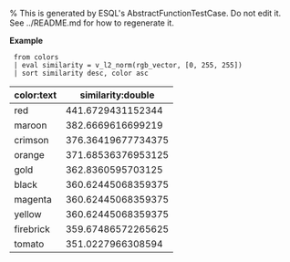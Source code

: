 % This is generated by ESQL's AbstractFunctionTestCase. Do not edit it. See ../README.md for how to regenerate it.

**Example**

```esql
 from colors
 | eval similarity = v_l2_norm(rgb_vector, [0, 255, 255])
 | sort similarity desc, color asc
```

| color:text | similarity:double |
| --- | --- |
| red | 441.6729431152344 |
| maroon | 382.6669616699219 |
| crimson | 376.36419677734375 |
| orange | 371.68536376953125 |
| gold | 362.8360595703125 |
| black | 360.62445068359375 |
| magenta | 360.62445068359375 |
| yellow | 360.62445068359375 |
| firebrick | 359.67486572265625 |
| tomato | 351.0227966308594 |


